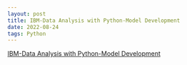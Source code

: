 ```yaml
---
layout: post
title: IBM-Data Analysis with Python-Model Development
date: 2022-08-24
tags: Python
---
```


[IBM-Data Analysis with Python-Model Development](https://github.com/echochio-tw/echochio.ml/blob/master/images/DA0101EN_4_Review_Model_Development_jupyterlite.ipynb)

